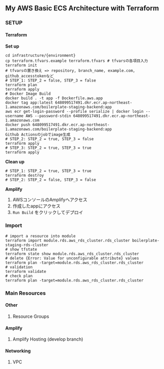## My AWS Basic ECS Architecture with Terraform

### SETUP

#### Terraform

**Set up**

```shell
cd infrastructure/{environment}
cp terraform.tfvars.example terraform.tfvars # tfvarsの各項目入力
terraform init
# tfvarsの置き換え => repository, branch_name, example.com, github_accesstokenなど
# STEP_1: STEP_2 = false, STEP_3 = false
terraform plan
terraform apply
# Docker Image Build
docker build . -t app -f Dockerfile.aws.app
docker tag app:latest 648099517491.dkr.ecr.ap-northeast-1.amazonaws.com/boilerplate-staging-backend:app
aws ecr get-login-password --profile serialize | docker login --username AWS --password-stdin 648099517491.dkr.ecr.ap-northeast-1.amazonaws.com
docker push 648099517491.dkr.ecr.ap-northeast-1.amazonaws.com/boilerplate-staging-backend:app
Github Actionsのjobでimage生成
# STEP_2: STEP_2 = true, STEP_3 = false
terraform apply
# STEP_3: STEP_2 = true, STEP_3 = true
terraform apply
```

**Clean up**

```shell
# STEP_1: STEP_2 = true, STEP_3 = true
terraform destroy
# STEP_2: STEP_2 = false, STEP_3 = false
```

**Amplify**

1. AWSコンソールのAmplifyへアクセス
2. 作成したappにアクセス
3. `Run Build` をクリックしてデプロイ

### Import

```shell
# import a resource into module
terraform import module.rds.aws_rds_cluster.rds_cluster boilerplate-staging-rds-cluster
# show tfstate
terraform state show module.rds.aws_rds_cluster.rds_cluster
# delete {Error: Value for unconfigurable attribute} values
terraform plan -target=module.rds.aws_rds_cluster.rds_cluster
# validation
terraform validate
# check plan
terraform plan -target=module.rds.aws_rds_cluster.rds_cluster
```

### Main Resources

#### Other

1. Resource Groups

#### Amplify

1. Amplify Hosting (develop branch)

#### Networking

1. VPC

<!-- 2. Internet Gateway
3. 4 VPC endpoints
   (ecr_api, ecr_dkr, s3, ecs_awslogs)
4. 4 Subnets
   (public, private_container, private_db, private_endpoint)
5. 2 Route Tables
   (for public subnets, for private containers)
6. Security Group
   (for vpc_endpoints) -->

